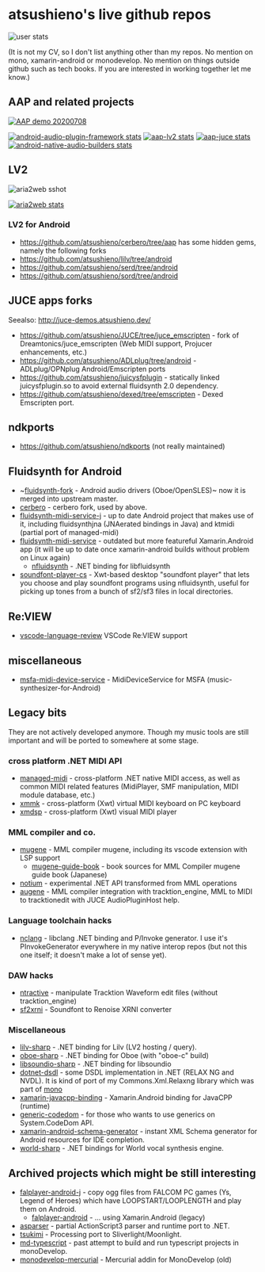 # atsushieno's live github repos

![user stats](https://github-readme-stats.vercel.app/api?username=atsushieno&show_icons=true&theme=tokyonight)

(It is not my CV, so I don't list anything other than my repos. No mention on mono, xamarin-android or monodevelop. No mention on things outside github such as tech books. If you are interested in working together let me know.)

## AAP and related projects

[![AAP demo 20200708](http://img.youtube.com/vi/gKCpHvYzupU/0.jpg)](http://www.youtube.com/watch?v=gKCpHvYzupU "AAP demo 20200708")

[![android-audio-plugin-framework stats](https://github-readme-stats.vercel.app/api/pin/?username=atsushieno&repo=android-audio-plugin-framework)](https://github.com/atsushieno/android-audio-plugin-framework)
[![aap-lv2 stats](https://github-readme-stats.vercel.app/api/pin/?username=atsushieno&repo=aap-lv2)](https://github.com/atsushieno/aap-lv2)
[![aap-juce stats](https://github-readme-stats.vercel.app/api/pin/?username=atsushieno&repo=aap-juce)](https://github.com/atsushieno/aap-juce)
[![android-native-audio-builders stats](https://github-readme-stats.vercel.app/api/pin/?username=atsushieno&repo=android-native-audio-builders)](https://github.com/atsushieno/android-native-audio-builders)


## LV2

![aria2web sshot](https://raw.githubusercontent.com/atsushieno/aria2web/main/aria2web-lv2ui-in-action.png)

[![aria2web stats](https://github-readme-stats.vercel.app/api/pin/?username=atsushieno&repo=aria2web)](https://github.com/atsushieno/aria2web)

### LV2 for Android

- https://github.com/atsushieno/cerbero/tree/aap has some hidden gems, namely the following forks
- https://github.com/atsushieno/lilv/tree/android
- https://github.com/atsushieno/serd/tree/android
- https://github.com/atsushieno/sord/tree/android

## JUCE apps forks

Seealso: http://juce-demos.atsushieno.dev/

- https://github.com/atsushieno/JUCE/tree/juce_emscripten - fork of Dreamtonics/juce_emscripten (Web MIDI support, Projucer enhancements, etc.)
- https://github.com/atsushieno/ADLplug/tree/android - ADLplug/OPNplug Android/Emscripten ports
- https://github.com/atsushieno/juicysfplugin - statically linked juicysfplugin.so to avoid external fluidsynth 2.0 dependency.
- https://github.com/atsushieno/dexed/tree/emscripten - Dexed Emscripten port.

## ndkports

- https://github.com/atsushieno/ndkports (not really maintained)

## Fluidsynth for Android

- ~[fluidsynth-fork](https://github.com/atsushieno/fluidsynth-fork) - Android audio drivers (Oboe/OpenSLES)~ now it is merged into upstream master.
- [cerbero](https://github.com/atsushieno/cerbero) - cerbero fork, used by above.
- [fluidsynth-midi-service-j](https://github.com/atsushieno/fluidsynth-midi-service-j) - up to date Android project that makes use of it, including fluidsynthjna (JNAerated bindings in Java) and ktmidi (partial port of managed-midi)
- [fluidsynth-midi-service](https://github.com/atsushieno/fluidsynth-midi-service) - outdated but more featureful Xamarin.Android app (it will be up to date once xamarin-android builds without problem on Linux again)
  - [nfluidsynth](https://github.com/atsushieno/nfluidsynth) - .NET binding for libfluidsynth
- [soundfont-player-cs](https://github.com/atsushieno/soundfont-player-cs) - Xwt-based desktop "soundfont player" that lets you choose and play soundfont programs using nfluidsynth, useful for picking up tones from a bunch of sf2/sf3 files in local directories.

## Re:VIEW

- [vscode-language-review](https://github.com/atsushieno/vscode-language-review) VSCode Re:VIEW support

## miscellaneous

- [msfa-midi-device-service](https://github.com/atsushieno/msfa-midi-device-service) - MidiDeviceService for MSFA (music-synthesizer-for-Android)

## Legacy bits

They are not actively developed anymore. Though my music tools are still important and will be ported to somewhere at some stage.

### cross platform .NET MIDI API

- [managed-midi](https://github.com/atsushieno/managed-midi) - cross-platform .NET native MIDI access, as well as common MIDI related features (MidiPlayer, SMF manipulation, MIDI module database, etc.)
- [xmmk](https://github.com/atsushieno/xmmk) - cross-platform (Xwt) virtual MIDI keyboard on PC keyboard
- [xmdsp](https://github.com/atsushieno/xmdsp) - cross-platform (Xwt) visual MIDI player

### MML compiler and co.

- [mugene](https://github.com/atsushieno/mugene) - MML compiler mugene, including its vscode extension with LSP support
  - [mugene-guide-book](https://github.com/atsushieno/mugene-guide-book) - book sources for MML Compiler mugene guide book (Japanese)
- [notium](https://github.com/atsushieno/notium) - experimental .NET API transformed from MML operations
- [augene](https://github.com/atsushieno/augene) - MML compiler integration with tracktion_engine, MML to MIDI to tracktionedit with JUCE AudioPluginHost help.

### Language toolchain hacks

- [nclang](https://github.com/atsushieno/nclang) - libclang .NET binding and P/Invoke generator. I use it's PInvokeGenerator everywhere in my native interop repos (but not this one itself; it doesn't make a lot of sense yet).

### DAW hacks

- [ntractive](https://github.com/atsushieno/ntracktive) - manipulate Tracktion Waveform edit files (without tracktion_engine)
- [sf2xrni](https://github.com/atsushieno/sf2xrni) - Soundfont to Renoise XRNI converter

### Miscellaneous

- [lilv-sharp](https://github.com/atsushieno/lilv-sharp) - .NET binding for Lilv (LV2 hosting / query).
- [oboe-sharp](https://github.com/atsushieno/oboe-sharp) - .NET binding for Oboe (with "oboe-c" build)
- [libsoundio-sharp](https://github.com/atsushieno/libsoundio-sharp) - .NET binding for libsoundio
- [dotnet-dsdl](https://github.com/atsushieno/dotnet-dsdl) - some DSDL implementation in .NET (RELAX NG and NVDL). It is kind of port of my Commons.Xml.Relaxng library which was part of [mono](https://github.com/mono/mono)
- [xamarin-javacpp-binding](https://github.com/atsushieno/xamarin-javacpp-binding) - Xamarin.Android binding for JavaCPP (runtime)
- [generic-codedom](https://github.com/atsushieno/generic-codedom) - for those who wants to use generics on System.CodeDom API.
- [xamarin-android-schema-generator](https://github.com/atsushieno/xamarin-android-shema-generator) - instant XML Schema generator for Android resources for IDE completion.
- [world-sharp](https://github.com/atsushieno/world-sharp) - .NET bindings for World vocal synthesis engine.

## Archived projects which might be still interesting

- [falplayer-android-j](https://github.com/atsushieno/falplayer-android-j) - copy ogg files from FALCOM PC games (Ys, Legend of Heroes) which have LOOPSTART/LOOPLENGTH and play them on Android.
  - [falplayer-android](https://github.com/atsushieno/falplayer-android) - ... using Xamarin.Android (legacy)
- [asparser](https://github.com/atsushieno/asparser) - partial ActionScript3 parser and runtime port to .NET.
- [tsukimi](https://github.com/atsushieno/tsukimi) - Processing port to Sliverlight/Moonlight.
- [md-typescript](https://github.com/atsushieno/md-typescript) - past attempt to build and run typescript projects in monoDevelop.
- [monodevelop-mercurial](https://github.com/atsushieno/monodevelop-mercurial) - Mercurial addin for MonoDevelop (old)
